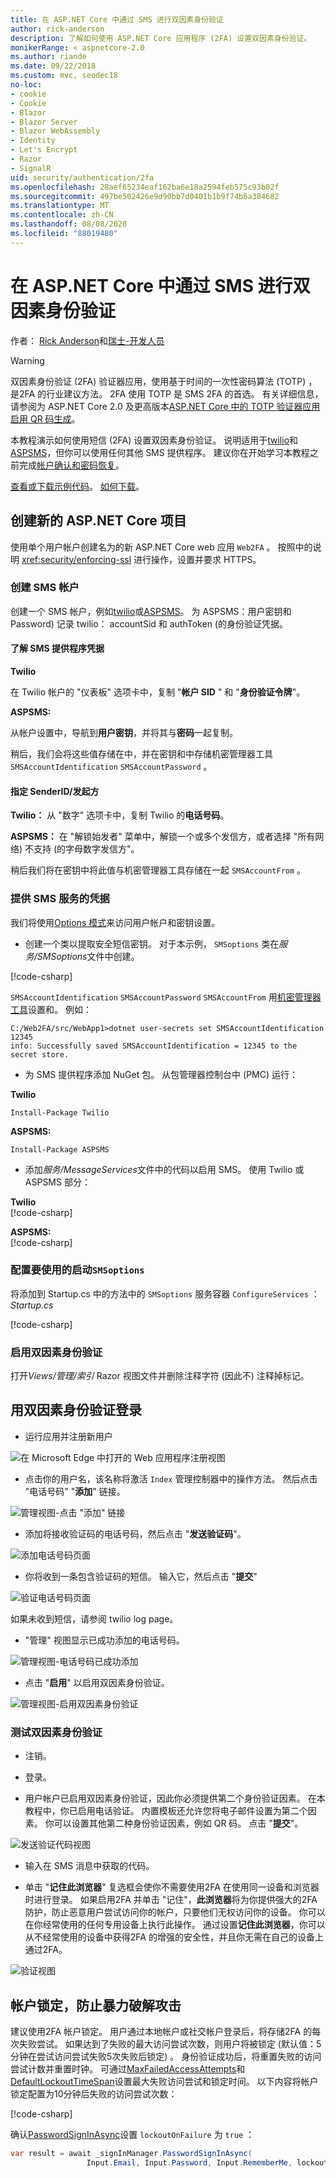 ```yaml
---
title: 在 ASP.NET Core 中通过 SMS 进行双因素身份验证
author: rick-anderson
description: 了解如何使用 ASP.NET Core 应用程序 (2FA) 设置双因素身份验证。
monikerRange: < aspnetcore-2.0
ms.author: riande
ms.date: 09/22/2018
ms.custom: mvc, seodec18
no-loc:
- cookie
- Cookie
- Blazor
- Blazor Server
- Blazor WebAssembly
- Identity
- Let's Encrypt
- Razor
- SignalR
uid: security/authentication/2fa
ms.openlocfilehash: 28aef65234eaf162ba6e18a2594feb575c93b02f
ms.sourcegitcommit: 497be502426e9d90bb7d0401b1b9f74b6a384682
ms.translationtype: MT
ms.contentlocale: zh-CN
ms.lasthandoff: 08/08/2020
ms.locfileid: "88019480"
---
```

# <a name="two-factor-authentication-with-sms-in-aspnet-core"></a>在 ASP.NET Core 中通过 SMS 进行双因素身份验证

作者： [Rick Anderson](https://twitter.com/RickAndMSFT)和[瑞士-开发人员](https://github.com/Swiss-Devs)

>[!WARNING]
> 双因素身份验证 (2FA) 验证器应用，使用基于时间的一次性密码算法 (TOTP) ，是2FA 的行业建议方法。 2FA 使用 TOTP 是 SMS 2FA 的首选。 有关详细信息，请参阅为 ASP.NET Core 2.0 及更高版本[ASP.NET Core 中的 TOTP 验证器应用启用 QR 码生成](xref:security/authentication/identity-enable-qrcodes)。

本教程演示如何使用短信 (2FA) 设置双因素身份验证。 说明适用于[twilio](https://www.twilio.com/)和[ASPSMS](https://www.aspsms.com/asp.net/identity/core/testcredits/)，但你可以使用任何其他 SMS 提供程序。 建议你在开始学习本教程之前完成[帐户确认和密码恢复](xref:security/authentication/accconfirm)。

[查看或下载示例代码](https://github.com/dotnet/AspNetCore.Docs/tree/master/aspnetcore/security/authentication/2fa/sample/Web2FA)。 [如何下载](xref:index#how-to-download-a-sample)。

## <a name="create-a-new-aspnet-core-project"></a>创建新的 ASP.NET Core 项目

使用单个用户帐户创建名为的新 ASP.NET Core web 应用 `Web2FA` 。 按照中的说明 <xref:security/enforcing-ssl> 进行操作，设置并要求 HTTPS。

### <a name="create-an-sms-account"></a>创建 SMS 帐户

创建一个 SMS 帐户，例如[twilio](https://www.twilio.com/)或[ASPSMS](https://www.aspsms.com/asp.net/identity/core/testcredits/)。 为 ASPSMS：用户密钥和 Password) 记录 twilio： accountSid 和 authToken (的身份验证凭据。

#### <a name="figuring-out-sms-provider-credentials"></a>了解 SMS 提供程序凭据

**Twilio**

在 Twilio 帐户的 "仪表板" 选项卡中，复制 "**帐户 SID** " 和 "**身份验证令牌**"。

**ASPSMS:**

从帐户设置中，导航到**用户密钥**，并将其与**密码**一起复制。

稍后，我们会将这些值存储在中，并在密钥和中存储机密管理器工具 `SMSAccountIdentification` `SMSAccountPassword` 。

#### <a name="specifying-senderid--originator"></a>指定 SenderID/发起方

**Twilio：** 从 "数字" 选项卡中，复制 Twilio 的**电话号码**。

**ASPSMS：** 在 "解锁始发者" 菜单中，解锁一个或多个发信方，或者选择 "所有网络) 不支持 (的字母数字发信方"。

稍后我们将在密钥中将此值与机密管理器工具存储在一起 `SMSAccountFrom` 。

### <a name="provide-credentials-for-the-sms-service"></a>提供 SMS 服务的凭据

我们将使用[Options 模式](xref:fundamentals/configuration/options)来访问用户帐户和密钥设置。

* 创建一个类以提取安全短信密钥。 对于本示例， `SMSoptions` 类在*服务/SMSoptions*文件中创建。

[!code-csharp[](2fa/sample/Web2FA/Services/SMSoptions.cs)]

`SMSAccountIdentification` `SMSAccountPassword` `SMSAccountFrom` 用[机密管理器工具](xref:security/app-secrets)设置和。 例如：

```none
C:/Web2FA/src/WebApp1>dotnet user-secrets set SMSAccountIdentification 12345
info: Successfully saved SMSAccountIdentification = 12345 to the secret store.
```

* 为 SMS 提供程序添加 NuGet 包。 从包管理器控制台中 (PMC) 运行：

**Twilio**

`Install-Package Twilio`

**ASPSMS:**

`Install-Package ASPSMS`

* 添加*服务/MessageServices*文件中的代码以启用 SMS。 使用 Twilio 或 ASPSMS 部分：

**Twilio**  
[!code-csharp[](2fa/sample/Web2FA/Services/MessageServices_twilio.cs)]

**ASPSMS:**  
[!code-csharp[](2fa/sample/Web2FA/Services/MessageServices_ASPSMS.cs)]

### <a name="configure-startup-to-use-smsoptions"></a>配置要使用的启动`SMSoptions`

将添加到 Startup.cs 中的方法中的 `SMSoptions` 服务容器 `ConfigureServices` ： *Startup.cs*

[!code-csharp[](2fa/sample/Web2FA/Startup.cs?name=snippet1&highlight=4)]

### <a name="enable-two-factor-authentication"></a>启用双因素身份验证

打开*Views/管理/索引* Razor 视图文件并删除注释字符 (因此不) 注释掉标记。

## <a name="log-in-with-two-factor-authentication"></a>用双因素身份验证登录

* 运行应用并注册新用户

![在 Microsoft Edge 中打开的 Web 应用程序注册视图](2fa/_static/login2fa1.png)

* 点击你的用户名，该名称将激活 `Index` 管理控制器中的操作方法。 然后点击 "电话号码" "**添加**" 链接。

![管理视图-点击 "添加" 链接](2fa/_static/login2fa2.png)

* 添加将接收验证码的电话号码，然后点击 "**发送验证码**"。

![添加电话号码页面](2fa/_static/login2fa3.png)

* 你将收到一条包含验证码的短信。 输入它，然后点击 "**提交**"

![验证电话号码页面](2fa/_static/login2fa4.png)

如果未收到短信，请参阅 twilio log page。

* "管理" 视图显示已成功添加的电话号码。

![管理视图-电话号码已成功添加](2fa/_static/login2fa5.png)

* 点击 "**启用**" 以启用双因素身份验证。

![管理视图-启用双因素身份验证](2fa/_static/login2fa6.png)

### <a name="test-two-factor-authentication"></a>测试双因素身份验证

* 注销。

* 登录。

* 用户帐户已启用双因素身份验证，因此你必须提供第二个身份验证因素。 在本教程中，你已启用电话验证。 内置模板还允许您将电子邮件设置为第二个因素。 你可以设置其他第二种身份验证因素，例如 QR 码。 点击 "**提交**"。

![发送验证代码视图](2fa/_static/login2fa7.png)

* 输入在 SMS 消息中获取的代码。

* 单击 "**记住此浏览器**" 复选框会使你不需要使用2FA 在使用同一设备和浏览器时进行登录。 如果启用2FA 并单击 "记住"，**此浏览器**将为你提供强大的2FA 防护，防止恶意用户尝试访问你的帐户，只要他们无权访问你的设备。 你可以在你经常使用的任何专用设备上执行此操作。 通过设置**记住此浏览器**，你可以从不经常使用的设备中获得2FA 的增强的安全性，并且你无需在自己的设备上通过2FA。

![验证视图](2fa/_static/login2fa8.png)

## <a name="account-lockout-for-protecting-against-brute-force-attacks"></a>帐户锁定，防止暴力破解攻击

建议使用2FA 帐户锁定。 用户通过本地帐户或社交帐户登录后，将存储2FA 的每次失败尝试。 如果达到了失败的最大访问尝试次数，则用户将被锁定 (默认值：5分钟在尝试访问尝试失败5次失败后锁定) 。 身份验证成功后，将重置失败的访问尝试计数并重置时钟。 可通过[MaxFailedAccessAttempts](/dotnet/api/microsoft.aspnetcore.identity.lockoutoptions.maxfailedaccessattempts)和[DefaultLockoutTimeSpan](/dotnet/api/microsoft.aspnetcore.identity.lockoutoptions.defaultlockouttimespan)设置最大失败访问尝试和锁定时间。 以下内容将帐户锁定配置为10分钟后失败的访问尝试次数：

[!code-csharp[](2fa/sample/Web2FA/Startup.cs?name=snippet2&highlight=13-17)]

确认[PasswordSignInAsync](/dotnet/api/microsoft.aspnetcore.identity.signinmanager-1.passwordsigninasync)设置 `lockoutOnFailure` 为 `true` ：

```csharp
var result = await _signInManager.PasswordSignInAsync(
                 Input.Email, Input.Password, Input.RememberMe, lockoutOnFailure: true);
```
